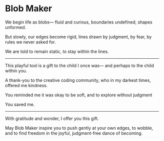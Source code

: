 # Blob Maker

We begin life as blobs—
fluid and curious,
boundaries undefined, shapes unformed.

But slowly, our edges become rigid,
lines drawn by judgment, by fear, by rules
we never asked for.

We are told to remain static,
to stay within the lines.
***
This playful tool
is a gift to the child
I once was—
and perhaps to the child within you.

A thank-you
to the creative coding community,
who in my darkest times,
offered me kindness.

You reminded me
it was okay
to be soft,
and to explore without judgment

You saved me.
***
With gratitude and wonder,
I offer you this gift.

May Blob Maker inspire you
to push gently at your own edges,
to wobble,
and to find freedom
in the joyful,
judgment-free dance
of becoming.
